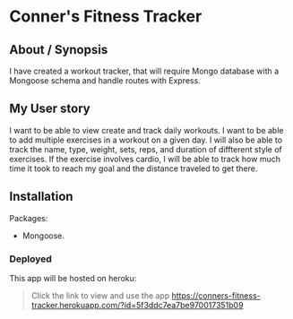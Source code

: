 # Conner's Fitness Tracker

## About / Synopsis

I have created a workout tracker, that will require Mongo database with a Mongoose schema and handle routes with Express.

## My User story

I want to be able to view create and track daily workouts. I want to be able to add multiple exercises in a workout on a given day. I will also be able to track the name, type, weight, sets, reps, and duration of diffterent style of exercises. If the exercise involves cardio, I will be able to track how much time it took to reach my goal and the distance traveled to get there.

## Installation

Packages:

- Mongoose.

### Deployed

This app will be hosted on heroku:

> Click the link to view and use the app https://conners-fitness-tracker.herokuapp.com/?id=5f3ddc7ea7be970017351b09
